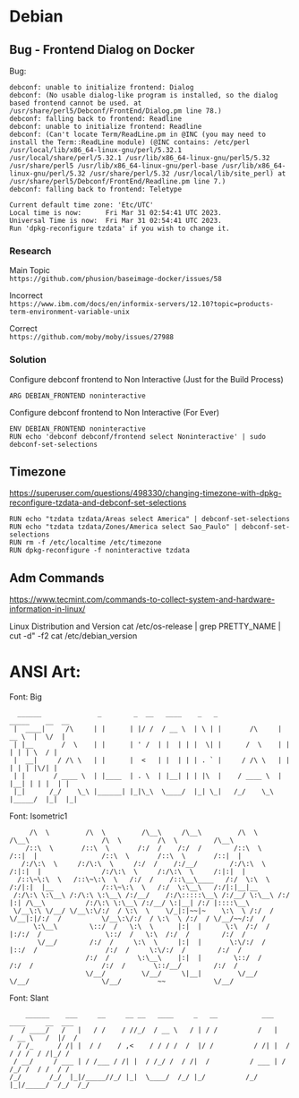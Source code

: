 # Debian

## Bug - Frontend Dialog on Docker

Bug:
```
debconf: unable to initialize frontend: Dialog
debconf: (No usable dialog-like program is installed, so the dialog based frontend cannot be used. at /usr/share/perl5/Debconf/FrontEnd/Dialog.pm line 78.)
debconf: falling back to frontend: Readline
debconf: unable to initialize frontend: Readline
debconf: (Can't locate Term/ReadLine.pm in @INC (you may need to install the Term::ReadLine module) (@INC contains: /etc/perl /usr/local/lib/x86_64-linux-gnu/perl/5.32.1 /usr/local/share/perl/5.32.1 /usr/lib/x86_64-linux-gnu/perl5/5.32 /usr/share/perl5 /usr/lib/x86_64-linux-gnu/perl-base /usr/lib/x86_64-linux-gnu/perl/5.32 /usr/share/perl/5.32 /usr/local/lib/site_perl) at /usr/share/perl5/Debconf/FrontEnd/Readline.pm line 7.)
debconf: falling back to frontend: Teletype

Current default time zone: 'Etc/UTC'
Local time is now:      Fri Mar 31 02:54:41 UTC 2023.
Universal Time is now:  Fri Mar 31 02:54:41 UTC 2023.
Run 'dpkg-reconfigure tzdata' if you wish to change it.
```
### Research
Main Topic  
``` https://github.com/phusion/baseimage-docker/issues/58 ```  

Incorrect  
``` https://www.ibm.com/docs/en/informix-servers/12.10?topic=products-term-environment-variable-unix ```  

Correct  
``` https://github.com/moby/moby/issues/27988 ```  

### Solution
Configure debconf frontend to Non Interactive (Just for the Build Process)
```
ARG DEBIAN_FRONTEND noninteractive
```
Configure debconf frontend to Non Interactive (For Ever)
```
ENV DEBIAN_FRONTEND noninteractive
RUN echo 'debconf debconf/frontend select Noninteractive' | sudo debconf-set-selections
```




## Timezone
https://superuser.com/questions/498330/changing-timezone-with-dpkg-reconfigure-tzdata-and-debconf-set-selections
```
RUN echo "tzdata tzdata/Areas select America" | debconf-set-selections
RUN echo "tzdata tzdata/Zones/America select Sao_Paulo" | debconf-set-selections
RUN rm -f /etc/localtime /etc/timezone
RUN dpkg-reconfigure -f noninteractive tzdata
```



## Adm Commands
https://www.tecmint.com/commands-to-collect-system-and-hardware-information-in-linux/

Linux Distribution and Version
cat /etc/os-release | grep PRETTY_NAME | cut -d\" -f2
cat /etc/debian_version


# ANSI Art:

Font: Big
```
  ______              _        _  __   ____    _   _                _____    __  __ 
 |  ____|     /\     | |      | |/ /  / __ \  | \ | |       /\     |  __ \  |  \/  |
 | |__       /  \    | |      | ' /  | |  | | |  \| |      /  \    | |  | | | \  / |
 |  __|     / /\ \   | |      |  <   | |  | | | . ` |     / /\ \   | |  | | | |\/| |
 | |       / ____ \  | |____  | . \  | |__| | | |\  |    / ____ \  | |__| | | |  | |
 |_|      /_/    \_\ |______| |_|\_\  \____/  |_| \_|   /_/    \_\ |_____/  |_|  |_|
```
                                                                                    

Font: Isometric1
```
     /\  \         /\  \         /\__\     /\__\         /\  \         /\__\                  /\  \         /\  \         /\__\    
    /::\  \       /::\  \       /:/  /    /:/  /        /::\  \       /::|  |                /::\  \       /::\  \       /::|  |   
   /:/\:\  \     /:/\:\  \     /:/  /    /:/__/        /:/\:\  \     /:|:|  |               /:/\:\  \     /:/\:\  \     /:|:|  |   
  /::\~\:\  \   /::\~\:\  \   /:/  /    /::\__\____   /:/  \:\  \   /:/|:|  |__            /::\~\:\  \   /:/  \:\__\   /:/|:|__|__ 
 /:/\:\ \:\__\ /:/\:\ \:\__\ /:/__/    /:/\:::::\__\ /:/__/ \:\__\ /:/ |:| /\__\          /:/\:\ \:\__\ /:/__/ \:|__| /:/ |::::\__\
 \/__\:\ \/__/ \/__\:\/:/  / \:\  \    \/_|:|~~|~    \:\  \ /:/  / \/__|:|/:/  /          \/__\:\/:/  / \:\  \ /:/  / \/__/~~/:/  /
      \:\__\        \::/  /   \:\  \      |:|  |      \:\  /:/  /      |:/:/  /                \::/  /   \:\  /:/  /        /:/  / 
       \/__/        /:/  /     \:\  \     |:|  |       \:\/:/  /       |::/  /                 /:/  /     \:\/:/  /        /:/  /  
                   /:/  /       \:\__\    |:|  |        \::/  /        /:/  /                 /:/  /       \::/__/        /:/  /   
                   \/__/         \/__/     \|__|         \/__/         \/__/                  \/__/         ~~            \/__/    
```

Font: Slant
```
    ______    ___     __     __ __   ____     _   __           ___     ____     __  ___
   / ____/   /   |   / /    / //_/  / __ \   / | / /          /   |   / __ \   /  |/  /
  / /_      / /| |  / /    / ,<    / / / /  /  |/ /          / /| |  / / / /  / /|_/ / 
 / __/     / ___ | / /___ / /| |  / /_/ /  / /|  /          / ___ | / /_/ /  / /  / /  
/_/       /_/  |_|/_____//_/ |_|  \____/  /_/ |_/          /_/  |_|/_____/  /_/  /_/   
```
